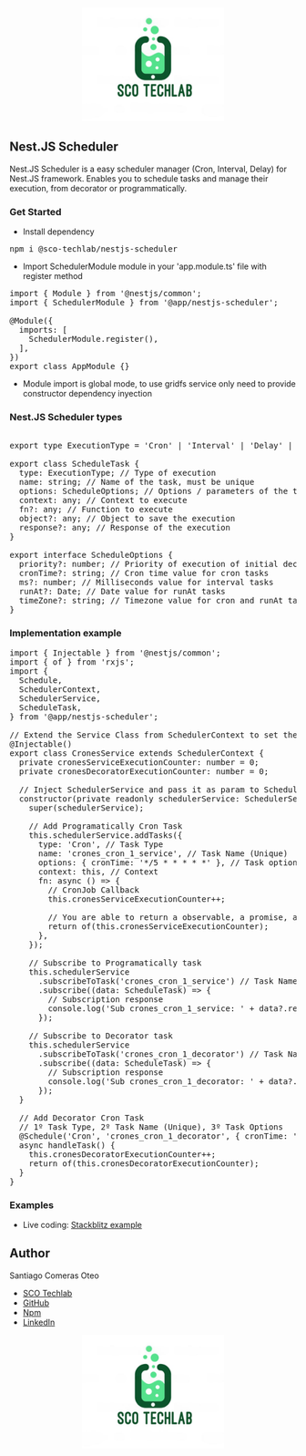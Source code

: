 <p align="center">
  <img src="sco-techlab.png" alt="plot" width="250" />
</p>

## Nest.JS Scheduler
Nest.JS Scheduler is a easy scheduler manager (Cron, Interval, Delay) for Nest.JS framework.
Enables you to schedule tasks and manage their execution, from decorator or programmatically.

### Get Started
- Install dependency
<pre>
npm i @sco-techlab/nestjs-scheduler
</pre>
- Import SchedulerModule module in your 'app.module.ts' file with register method
<pre>
import { Module } from '@nestjs/common';
import { SchedulerModule } from '@app/nestjs-scheduler';

@Module({
  imports: [
    SchedulerModule.register(),
  ],
})
export class AppModule {}
</pre>
- Module import is global mode, to use gridfs service only need to provide constructor dependency inyection

### Nest.JS Scheduler types
<pre>

export type ExecutionType = 'Cron' | 'Interval' | 'Delay' | 'RunAt';

export class ScheduleTask {
  type: ExecutionType; // Type of execution
  name: string; // Name of the task, must be unique
  options: ScheduleOptions; // Options / parameters of the task
  context: any; // Context to execute
  fn?: any; // Function to execute
  object?: any; // Object to save the execution
  response?: any; // Response of the execution
}

export interface ScheduleOptions {
  priority?: number; // Priority of execution of initial decorator tasks
  cronTime?: string; // Cron time value for cron tasks
  ms?: number; // Milliseconds value for interval tasks
  runAt?: Date; // Date value for runAt tasks
  timeZone?: string; // Timezone value for cron and runAt tasks, on runAt
}
</pre>

### Implementation example
<pre>
import { Injectable } from '@nestjs/common';
import { of } from 'rxjs';
import {
  Schedule,
  SchedulerContext,
  SchedulerService,
  ScheduleTask,
} from '@app/nestjs-scheduler';

// Extend the Service Class from SchedulerContext to set the service context (this) to the tasks
@Injectable()
export class CronesService extends SchedulerContext {
  private cronesServiceExecutionCounter: number = 0;
  private cronesDecoratorExecutionCounter: number = 0;

  // Inject SchedulerService and pass it as param to SchedulerContext in super()
  constructor(private readonly schedulerService: SchedulerService) {
    super(schedulerService);

    // Add Programatically Cron Task
    this.schedulerService.addTasks({
      type: 'Cron', // Task Type
      name: 'crones_cron_1_service', // Task Name (Unique)
      options: { cronTime: '*/5 * * * * *' }, // Task options
      context: this, // Context
      fn: async () => {
        // CronJob Callback
        this.cronesServiceExecutionCounter++;

        // You are able to return a observable, a promise, a normal value...
        return of(this.cronesServiceExecutionCounter);
      },
    });

    // Subscribe to Programatically task
    this.schedulerService
      .subscribeToTask('crones_cron_1_service') // Task Name
      .subscribe((data: ScheduleTask) => {
        // Subscription response
        console.log('Sub crones_cron_1_service: ' + data?.response);
      });

    // Subscribe to Decorator task
    this.schedulerService
      .subscribeToTask('crones_cron_1_decorator') // Task Name
      .subscribe((data: ScheduleTask) => {
        // Subscription response
        console.log('Sub crones_cron_1_decorator: ' + data?.response);
      });
  }

  // Add Decorator Cron Task
  // 1º Task Type, 2º Task Name (Unique), 3º Task Options
  @Schedule('Cron', 'crones_cron_1_decorator', { cronTime: '*/5 * * * * *' })
  async handleTask() {
    this.cronesDecoratorExecutionCounter++;
    return of(this.cronesDecoratorExecutionCounter);
  }
}
</pre>

### Examples
- Live coding: [Stackblitz example](https://stackblitz.com/edit/nestjs-typescript-starter-8fth79jg)

## Author
Santiago Comeras Oteo
- <a href="https://web.sco-techlab.es/">SCO Techlab</a>
- <a href="https://github.com/SCO-Techlab">GitHub</a>
- <a href="https://www.npmjs.com/settings/sco-techlab/packages">Npm</a>
- <a href="https://www.linkedin.com/in/santiago-comeras-oteo-4646191b3/">LinkedIn</a>  

<p align="center">
  <img src="sco-techlab.png" alt="plot" width="250" />
</p>